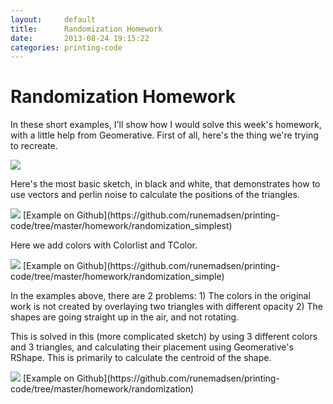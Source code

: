 ```yaml
---
layout:     default
title:      Randomization Homework
date:       2013-08-24 19:15:22
categories: printing-code
---
```


Randomization Homework
======================

In these short examples, I'll show how I would solve this week's homework, with a little help from Geomerative. First of all, here's the thing we're trying to recreate.

<img src="{{ site.imageproxy_url }}/pintori5-60c69425c0d5220d0fe4e6eace9fd53a.jpg"  />

Here's the most basic sketch, in black and white, that demonstrates how to use vectors and perlin noise to calculate the positions of the triangles.

<img src="{{ site.imageproxy_url }}/randomization_simplest-018dfa415f3db6b8404e43e67a1c9e37.png"  />
[Example on Github](https://github.com/runemadsen/printing-code/tree/master/homework/randomization_simplest)

Here we add colors with Colorlist and TColor.

<img src="{{ site.imageproxy_url }}/randomization_simple-26569d6cadb7b5261a47420447529e01.png"  />
[Example on Github](https://github.com/runemadsen/printing-code/tree/master/homework/randomization_simple)

In the examples above, there are 2 problems: 1) The colors in the original work is not created by overlaying two triangles with different opacity 2) The shapes are going straight up in the air, and not rotating.

This is solved in this (more complicated sketch) by using 3 different colors and 3 triangles, and calculating their placement using Geomerative's RShape. This is primarily to calculate the centroid of the shape.

<img src="{{ site.imageproxy_url }}/randomization-8e990f503b76f19ab059a6a1bd291da4.png"  />
[Example on Github](https://github.com/runemadsen/printing-code/tree/master/homework/randomization)